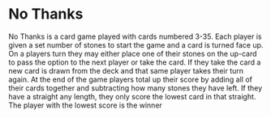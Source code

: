 # No Thanks
No Thanks is a card game played with cards numbered 3-35. Each player is given a set number of stones to start the game and a card is turned face up. On a players turn they may either place one of their stones on the up-card to pass the option to the next player or take the card. If they take the card a new card is drawn from the deck and that same player takes their turn again. At the end of the game players total up their score by adding all of their cards together and subtracting how many stones they have left. If they have a straight any length, they only score the lowest card in that straight. The player with the lowest score is the winner
